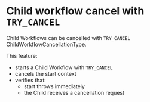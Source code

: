 # Child workflow cancel with `TRY_CANCEL`

Child Workflows can be cancelled with `TRY_CANCEL` ChildWorkflowCancellationType.

This feature:

- starts a Child Workflow with `TRY_CANCEL`
- cancels the start context
- verifies that:
  - start throws immediately
  - the Child receives a cancellation request